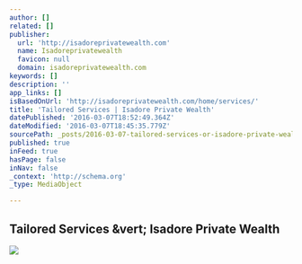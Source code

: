 ```yaml
---
author: []
related: []
publisher:
  url: 'http://isadoreprivatewealth.com'
  name: Isadoreprivatewealth
  favicon: null
  domain: isadoreprivatewealth.com
keywords: []
description: ''
app_links: []
isBasedOnUrl: 'http://isadoreprivatewealth.com/home/services/'
title: 'Tailored Services | Isadore Private Wealth'
datePublished: '2016-03-07T18:52:49.364Z'
dateModified: '2016-03-07T18:45:35.779Z'
sourcePath: _posts/2016-03-07-tailored-services-or-isadore-private-wealth.md
published: true
inFeed: true
hasPage: false
inNav: false
_context: 'http://schema.org'
_type: MediaObject

---
```

<article style=""><h1>Tailored Services &amp;vert; Isadore Private Wealth</h1><img src="http://isadoreprivatewealth.com/wp-content/uploads/2014/10/portfolio.jpg" /></article>